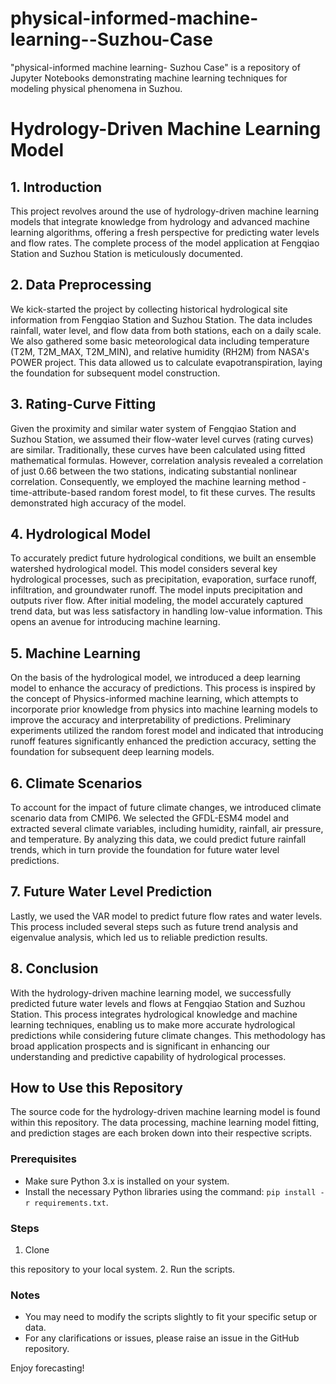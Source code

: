 # physical-informed-machine-learning--Suzhou-Case
"physical-informed machine learning- Suzhou Case" is a repository of Jupyter Notebooks demonstrating machine learning techniques for modeling physical phenomena in Suzhou.

# Hydrology-Driven Machine Learning Model

## 1. Introduction
This project revolves around the use of hydrology-driven machine learning models that integrate knowledge from hydrology and advanced machine learning algorithms, offering a fresh perspective for predicting water levels and flow rates. The complete process of the model application at Fengqiao Station and Suzhou Station is meticulously documented.

## 2. Data Preprocessing
We kick-started the project by collecting historical hydrological site information from Fengqiao Station and Suzhou Station. The data includes rainfall, water level, and flow data from both stations, each on a daily scale. We also gathered some basic meteorological data including temperature (T2M, T2M_MAX, T2M_MIN), and relative humidity (RH2M) from NASA's POWER project. This data allowed us to calculate evapotranspiration, laying the foundation for subsequent model construction.

## 3. Rating-Curve Fitting
Given the proximity and similar water system of Fengqiao Station and Suzhou Station, we assumed their flow-water level curves (rating curves) are similar. Traditionally, these curves have been calculated using fitted mathematical formulas. However, correlation analysis revealed a correlation of just 0.66 between the two stations, indicating substantial nonlinear correlation. Consequently, we employed the machine learning method - time-attribute-based random forest model, to fit these curves. The results demonstrated high accuracy of the model.

## 4. Hydrological Model
To accurately predict future hydrological conditions, we built an ensemble watershed hydrological model. This model considers several key hydrological processes, such as precipitation, evaporation, surface runoff, infiltration, and groundwater runoff. The model inputs precipitation and outputs river flow. After initial modeling, the model accurately captured trend data, but was less satisfactory in handling low-value information. This opens an avenue for introducing machine learning.

## 5. Machine Learning
On the basis of the hydrological model, we introduced a deep learning model to enhance the accuracy of predictions. This process is inspired by the concept of Physics-informed machine learning, which attempts to incorporate prior knowledge from physics into machine learning models to improve the accuracy and interpretability of predictions. Preliminary experiments utilized the random forest model and indicated that introducing runoff features significantly enhanced the prediction accuracy, setting the foundation for subsequent deep learning models.

## 6. Climate Scenarios
To account for the impact of future climate changes, we introduced climate scenario data from CMIP6. We selected the GFDL-ESM4 model and extracted several climate variables, including humidity, rainfall, air pressure, and temperature. By analyzing this data, we could predict future rainfall trends, which in turn provide the foundation for future water level predictions.

## 7. Future Water Level Prediction
Lastly, we used the VAR model to predict future flow rates and water levels. This process included several steps such as future trend analysis and eigenvalue analysis, which led us to reliable prediction results.

## 8. Conclusion
With the hydrology-driven machine learning model, we successfully predicted future water levels and flows at Fengqiao Station and Suzhou Station. This process integrates hydrological knowledge and machine learning techniques, enabling us to make more accurate hydrological predictions while considering future climate changes. This methodology has broad application prospects and is significant in enhancing our understanding and predictive capability of hydrological processes.

## How to Use this Repository

The source code for the hydrology-driven machine learning model is found within this repository. The data processing, machine learning model fitting, and prediction stages are each broken down into their respective scripts.

### Prerequisites
- Make sure Python 3.x is installed on your system.
- Install the necessary Python libraries using the command: `pip install -r requirements.txt`.

### Steps
1. Clone

 this repository to your local system.
2. Run the scripts.

### Notes
- You may need to modify the scripts slightly to fit your specific setup or data.
- For any clarifications or issues, please raise an issue in the GitHub repository.

Enjoy forecasting!
